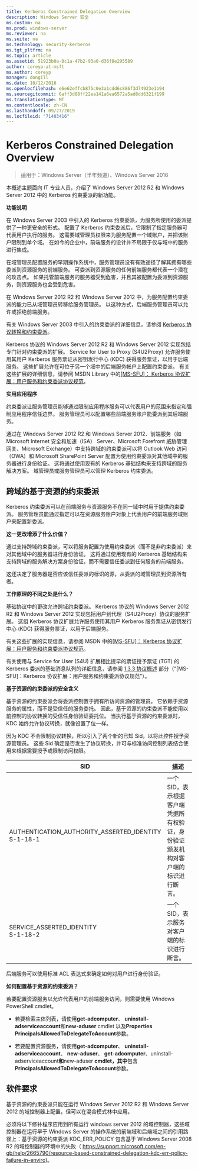 ```yaml
---
title: Kerberos Constrained Delegation Overview
description: Windows Server 安全
ms.custom: na
ms.prod: windows-server
ms.reviewer: na
ms.suite: na
ms.technology: security-kerberos
ms.tgt_pltfrm: na
ms.topic: article
ms.assetid: 51923b0a-0c1a-47b2-93a0-d36f8e295589
author: coreyp-at-msft
ms.author: coreyp
manager: dongill
ms.date: 10/12/2016
ms.openlocfilehash: e6e62effcb875c0e3a1cdd6c886f3d74923e1b94
ms.sourcegitcommit: 6aff3d88ff22ea141a6ea6572a5ad8dd6321f199
ms.translationtype: MT
ms.contentlocale: zh-CN
ms.lasthandoff: 09/27/2019
ms.locfileid: "71403416"
---
```

# <a name="kerberos-constrained-delegation-overview"></a>Kerberos Constrained Delegation Overview

>适用于：Windows Server（半年频道）、Windows Server 2016

本概述主题面向 IT 专业人员，介绍了 Windows Server 2012 R2 和 Windows Server 2012 中的 Kerberos 约束委派的新功能。

**功能说明**

在 Windows Server 2003 中引入的 Kerberos 约束委派，为服务所使用的委派提供了一种更安全的形式。 配置了 Kerberos 约束委派后，它限制了指定服务器可代表用户执行的服务。 这需要域管理员权限来为服务配置一个域账户，并把该账户限制到单个域。 在如今的企业中，前端服务的设计并不局限于仅与域中的服务进行集成。

在域管理员配置服务的早期操作系统中，服务管理员没有有效途径了解其拥有哪些委派到资源服务的前端服务。 可委派到资源服务的任何前端服务都代表一个潜在的攻击点。 如果托管前端服务的服务器受到危害，并且其被配置为委派到资源服务，则资源服务也会受到危害。

在 Windows Server 2012 R2 和 Windows Server 2012 中，为服务配置约束委派的能力已从域管理员转移给服务管理员。 以这种方式，后端服务管理员可以允许或拒绝前端服务。

有关 Windows Server 2003 中引入的约束委派的详细信息，请参阅 [Kerberos 协议转换和约束委派](https://technet.microsoft.com/library/cc739587(v=ws.10))。

Kerberos 协议的 Windows Server 2012 R2 和 Windows Server 2012 实现包括专门针对约束委派的扩展。  Service for User to Proxy (S4U2Proxy) 允许服务使用其用户 Kerberos 服务票证从密钥发行中心 (KDC) 获得服务票证，以用于后端服务。 这些扩展允许在可位于另一个域中的后端服务帐户上配置约束委派。 有关这些扩展的详细信息，请参阅 MSDN Library 中的[\[MS-SFU\]： Kerberos 协议扩展：用户服务和约束委派协议规范](https://msdn.microsoft.com/library/cc246071(PROT.13).aspx)。

**实用应用程序**

约束委派让服务管理员能够通过限制应用程序服务可以代表用户的范围来指定和强制应用程序信任边界。 服务管理员可以配置哪些前端服务账户能委派到其后端服务。

通过在 Windows Server 2012 R2 和 Windows Server 2012、前端服务（如 Microsoft Internet 安全和加速（ISA） Server、Microsoft Forefront 威胁管理网关、Microsoft Exchange）中支持跨域的约束委派可以将 Outlook Web 访问（OWA）和 Microsoft SharePoint Server 配置为使用约束委派对其他域中的服务器进行身份验证。 这将通过使用现有的 Kerberos 基础结构来支持跨域的服务解决方案。 域管理员或服务管理员可以管理 Kerberos 约束委派。

## <a name="resource-based-constrained-delegation-across-domains"></a>跨域的基于资源的约束委派

Kerberos 约束委派可以在前端服务与资源服务不在同一域中时用于提供约束委派。 服务管理员能通过指定可以在资源服务账户对象上代表用户的前端服务域账户来配置新委派。

**这一更改增添了什么价值？**

通过支持跨域约束委派，可以将服务配置为使用约束委派（而不是非约束委派）来对其他域中的服务器进行身份验证。 这将通过使用现有的 Kerberos 基础结构来支持跨域的服务解决方案身份验证，而不需要信任委派到任何服务的前端服务。

这还决定了服务器是否应该信任委派的标识的源，从委派的域管理员到资源所有者。

**工作原理的不同之处是什么？**

基础协议中的更改允许跨域约束委派。 Kerberos 协议的 Windows Server 2012 R2 和 Windows Server 2012 实现包括用户到代理（S4U2Proxy）协议的服务扩展。 这组 Kerberos 协议扩展允许服务使用其用户 Kerberos 服务票证从密钥发行中心 (KDC) 获得服务票证，以用于后端服务。

有关这些扩展的实现信息，请参阅 MSDN 中的[\[MS-SFU\]： Kerberos 协议扩展：用户服务和约束委派协议规范](https://msdn.microsoft.com/library/cc246071(PROT.10).aspx)。

有关使用与 Service for User (S4U) 扩展相比提早的票证授予票证 (TGT) 的 Kerberos 委派的基础消息队列的详细信息，请参阅 [1.3.3 协议概述](https://msdn.microsoft.com/library/cc246080(v=prot.10).aspx) 部分（“[MS-SFU]：Kerberos 协议扩展：用户服务和约束委派协议规范”）。

**基于资源的约束委派的安全含义**

基于资源的约束委派会将委派控制置于拥有所访问资源的管理员。 它依赖于资源服务的属性，而不是受信任的服务委托。 因此，基于资源的约束委派不能使用以前控制的协议转换的受信任身份验证委托位。 当执行基于资源的约束委派时，KDC 始终允许协议转换，就像设置了位一样。

因为 KDC 不会限制协议转换，所以引入了两个新的已知 Sid，以将此控件授予资源管理员。  这些 Sid 确定是否发生了协议转换，并可与标准访问控制列表结合使用来根据需要授予或限制访问权限。

|SID|描述|
|-------|--------|
|AUTHENTICATION_AUTHORITY_ASSERTED_IDENTITY<br />S-1-18-1|一个 SID，表示根据客户端凭据所有权验证，身份验证颁发机构对客户端的标识进行断言。|
|SERVICE_ASSERTED_IDENTITY<br />S-1-18-2|一个 SID，表示服务对客户端的标识进行断言。|

后端服务可以使用标准 ACL 表达式来确定如何对用户进行身份验证。

**如何配置基于资源的约束委派？**

若要配置资源服务以允许代表用户的前端服务访问，则需要使用 Windows PowerShell cmdlet。

-   若要检索主体列表，请使用**get-adcomputer**、 **uninstall-adserviceaccount**和**new-aduser** cmdlet 以及**Properties PrincipalsAllowedToDelegateToAccount**参数。

-   若要配置资源服务，请使用**get-adcomputer**、 **uninstall-adserviceaccount**、 **new-aduser**、 **get-adcomputer**、uninstall-adserviceaccount**和**new-aduser **cmdlet，其中**包含**PrincipalsAllowedToDelegateToAccount**参数。

## <a name="BKMK_SOFT"></a>软件要求
基于资源的约束委派只能在运行 Windows Server 2012 R2 和 Windows Server 2012 的域控制器上配置，但可以在混合模式林中应用。

必须将以下修补程序应用到所有运行 windows server 2012 的域控制器，这些域控制器在运行早于 Windows Server 的操作系统的前端域和后端域之间的引用路径上：基于资源的约束委派 KDC_ERR_POLICY 包含基于 Windows Server 2008 R2 的域控制器的环境中的失败（ https://support.microsoft.com/en-gb/help/2665790/resource-based-constrained-delegation-kdc-err-policy-failure-in-enviro)。
